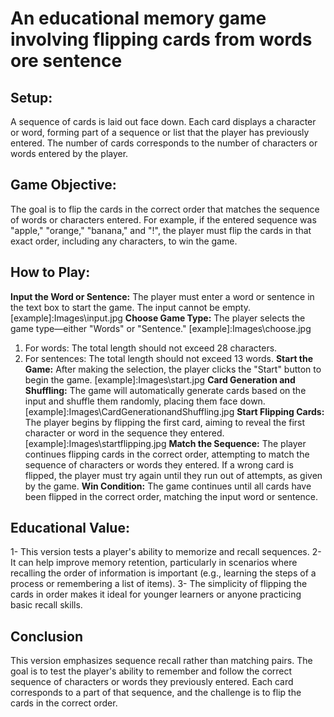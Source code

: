 # An educational memory game involving flipping cards from words ore sentence

## Setup:

A sequence of cards is laid out face down. Each card displays a character or word, forming part of a sequence or list that the player has previously entered. The number of cards corresponds to the number of characters or words entered by the player.

## Game Objective:

The goal is to flip the cards in the correct order that matches the sequence of words or characters entered. For example, if the entered sequence was "apple," "orange," "banana," and "!", the player must flip the cards in that exact order, including any characters, to win the game.

## How to Play:

**Input the Word or Sentence:** The player must enter a word or sentence in the text box to start the game. The input cannot be empty.
[example]:Images\input.jpg
**Choose Game Type:** The player selects the game type—either "Words" or "Sentence."
[example]:Images\choose.jpg

1. For words: The total length should not exceed 28 characters.
2. For sentences: The total length should not exceed 13 words.
   **Start the Game:** After making the selection, the player clicks the "Start" button to begin the game.
   [example]:Images\start.jpg
   **Card Generation and Shuffling:** The game will automatically generate cards based on the input and shuffle them randomly, placing them face down.
   [example]:Images\CardGenerationandShuffling.jpg
   **Start Flipping Cards:** The player begins by flipping the first card, aiming to reveal the first character or word in the sequence they entered.
   [example]:Images\startflipping.jpg
   **Match the Sequence:** The player continues flipping cards in the correct order, attempting to match the sequence of characters or words they entered. If a wrong card is flipped, the player must try again until they run out of attempts, as given by the game.
   **Win Condition:** The game continues until all cards have been flipped in the correct order, matching the input word or sentence.

## Educational Value:

1- This version tests a player's ability to memorize and recall sequences.
2- It can help improve memory retention, particularly in scenarios where recalling the order of information is important (e.g., learning the steps of a process or remembering a list of items).
3- The simplicity of flipping the cards in order makes it ideal for younger learners or anyone practicing basic recall skills.

## Conclusion

This version emphasizes sequence recall rather than matching pairs. The goal is to test the player's ability to remember and follow the correct sequence of characters or words they previously entered. Each card corresponds to a part of that sequence, and the challenge is to flip the cards in the correct order.
